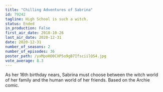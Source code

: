 ```yaml
---
title: "Chilling Adventures of Sabrina"
id: 79242
tagline: High School is such a witch.
status: Ended
in_production: False
first_air_date: 2018-10-26
last_air_date: 2020-12-31
date: 2020-12-31
number_of_seasons: 2
number_of_episodes: 36
poster_path: /yxMpoHO0CXP5o9gB7IfsciilQS4.jpg
vote_average: 8.3
---
```


As her 16th birthday nears, Sabrina must choose between the witch world of her family and the human world of her friends. Based on the Archie comic.
